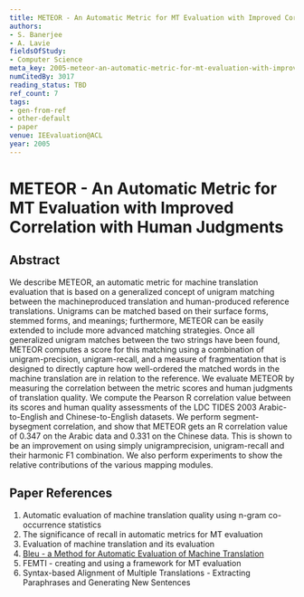 ```yaml
---
title: METEOR - An Automatic Metric for MT Evaluation with Improved Correlation with Human Judgments
authors:
- S. Banerjee
- A. Lavie
fieldsOfStudy:
- Computer Science
meta_key: 2005-meteor-an-automatic-metric-for-mt-evaluation-with-improved-correlation-with-human-judgments
numCitedBy: 3017
reading_status: TBD
ref_count: 7
tags:
- gen-from-ref
- other-default
- paper
venue: IEEvaluation@ACL
year: 2005
---
```


# METEOR - An Automatic Metric for MT Evaluation with Improved Correlation with Human Judgments

## Abstract

We describe METEOR, an automatic metric for machine translation evaluation that is based on a generalized concept of unigram matching between the machineproduced translation and human-produced reference translations. Unigrams can be matched based on their surface forms, stemmed forms, and meanings; furthermore, METEOR can be easily extended to include more advanced matching strategies. Once all generalized unigram matches between the two strings have been found, METEOR computes a score for this matching using a combination of unigram-precision, unigram-recall, and a measure of fragmentation that is designed to directly capture how well-ordered the matched words in the machine translation are in relation to the reference. We evaluate METEOR by measuring the correlation between the metric scores and human judgments of translation quality. We compute the Pearson R correlation value between its scores and human quality assessments of the LDC TIDES 2003 Arabic-to-English and Chinese-to-English datasets. We perform segment-bysegment correlation, and show that METEOR gets an R correlation value of 0.347 on the Arabic data and 0.331 on the Chinese data. This is shown to be an improvement on using simply unigramprecision, unigram-recall and their harmonic F1 combination. We also perform experiments to show the relative contributions of the various mapping modules.

## Paper References

1. Automatic evaluation of machine translation quality using n-gram co-occurrence statistics
2. The significance of recall in automatic metrics for MT evaluation
3. Evaluation of machine translation and its evaluation
4. [Bleu - a Method for Automatic Evaluation of Machine Translation](2002-bleu-a-method-for-automatic-evaluation-of-machine-translation)
5. FEMTI - creating and using a framework for MT evaluation
6. Syntax-based Alignment of Multiple Translations - Extracting Paraphrases and Generating New Sentences
